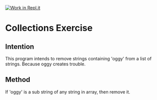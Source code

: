 [![Work in Repl.it](https://classroom.github.com/assets/work-in-replit-14baed9a392b3a25080506f3b7b6d57f295ec2978f6f33ec97e36a161684cbe9.svg)](https://classroom.github.com/online_ide?assignment_repo_id=2971077&assignment_repo_type=AssignmentRepo)
# Collections Exercise

## Intention

This program intends to remove strings containing 'oggy' from a list of strings.
Because oggy creates trouble.


## Method


If 'oggy' is a sub string of any string in array, then remove it.
